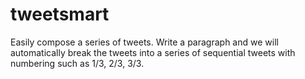 # tweetsmart
Easily compose a series of tweets. Write a paragraph and we will automatically break the tweets into a series of sequential tweets with numbering such as 1/3, 2/3, 3/3. 
